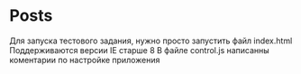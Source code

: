 # Posts
Для запуска тестового задания, нужно просто запустить файл index.html
Поддерживаются версии IE старше 8
В файле control.js написанны коментарии по настройке приложения 
